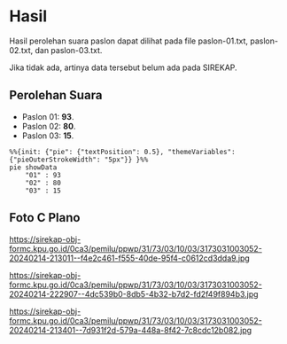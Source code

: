 # Hasil

Hasil perolehan suara paslon dapat dilihat pada file paslon-01.txt, paslon-02.txt, dan paslon-03.txt.

Jika tidak ada, artinya data tersebut belum ada pada SIREKAP.

## Perolehan Suara

 * Paslon 01: **93**.
 * Paslon 02: **80**.
 * Paslon 03: **15**.

```mermaid
%%{init: {"pie": {"textPosition": 0.5}, "themeVariables": {"pieOuterStrokeWidth": "5px"}} }%%
pie showData
    "01" : 93
    "02" : 80
    "03" : 15
```
## Foto C Plano

https://sirekap-obj-formc.kpu.go.id/0ca3/pemilu/ppwp/31/73/03/10/03/3173031003052-20240214-213011--f4e2c461-f555-40de-95f4-c0612cd3dda9.jpg

https://sirekap-obj-formc.kpu.go.id/0ca3/pemilu/ppwp/31/73/03/10/03/3173031003052-20240214-222907--4dc539b0-8db5-4b32-b7d2-fd2f49f894b3.jpg

https://sirekap-obj-formc.kpu.go.id/0ca3/pemilu/ppwp/31/73/03/10/03/3173031003052-20240214-213401--7d931f2d-579a-448a-8f42-7c8cdc12b082.jpg
